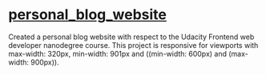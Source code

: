 # [personal_blog_website](https://dessert-blog-udacity.netlify.app/)
Created a personal blog website with respect to the Udacity Frontend web developer nanodegree course. 
This project is responsive for viewports with max-width: 320px, min-width: 901px and ((min-width: 600px) and (max-width: 900px)).
